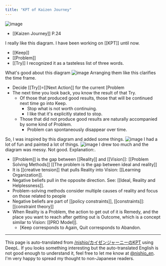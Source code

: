 ```yaml
---
title: "KPT of Kaizen Journey"
---
```


![image](https://gyazo.com/b577e8499be5385eecbc192b543489fc/thumb/1000)
- [[Kaizen Journey]]  P.24

I really like this diagram.
I have been working on [[KPT]] until now.
- [[Keep]]
- [[Problem]]
- [[Try]]
I recognized it as a tasteless list of three words.

What's good about this diagram
![image](https://gyazo.com/23114dae30062533a083f9480a3c9ca9/thumb/1000)
Arranging them like this clarifies the time frame.
- Decide [[Try]]=[[Next Action]] for the current [Problem
- The next time you look back, you know the result of that Try.
    - Of those that produced good results, those that will be continued next time go into Keep.
        - Stop what is not worth continuing.
        - I like that it's explicitly stated to stop.
    - Those that did not produce good results are naturally accompanied by some kind of Problem.
        - Problem can spontaneously disappear over time.

So, I was inspired by this diagram and added some things.
![image](https://gyazo.com/d1a74440d33bd4293bba09f7eb591af3/thumb/1000)
I had a lot of fun and painted a lot of things.
![image](https://gyazo.com/49ceeafcfc6371249cc4925bc1dba953/thumb/1000)
I drew too much and the diagram was messy. Not good. Explanation:.
- [[Problem]] is the gap between [[Reality]] and [[Vision]]: [[Problem Solving Methods]] [[The problem is the gap between ideal and reality]]
- It is [[creative tension]] that pulls Reality into Vision: [[Learning Organization]].
- Negative beliefs pull in the opposite direction. See: [[Ideal, Reality and Helplessness]].
- Problem-solving methods consider multiple causes of reality and focus on those related to people
- Negative beliefs are part of [[policy constraints]], [[constraints]]: [[constraint theory]]
- When Reality is a Problem, the action to get out of it is Remedy, and the place you want to reach after getting out is Outcome, which is a concept similar to Vision: [[PRO Model]].
    - [Keep corresponds to Again, Quit corresponds to Abandon.

---
This page is auto-translated from [/nishio/カイゼンジャーニーのKPT](https://scrapbox.io/nishio/カイゼンジャーニーのKPT) using DeepL. If you looks something interesting but the auto-translated English is not good enough to understand it, feel free to let me know at [@nishio_en](https://twitter.com/nishio_en). I'm very happy to spread my thought to non-Japanese readers.